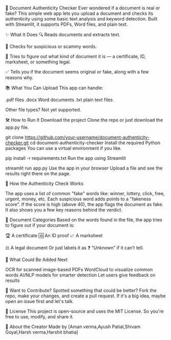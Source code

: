 📄 Document Authenticity Checker
Ever wondered if a document is real or fake? This simple web app lets you upload a document and checks its authenticity using some basic text analysis and keyword detection. Built with Streamlit, it supports PDFs, Word files, and plain text.

✨ What It Does
🔍 Reads documents and extracts text.

🧠 Checks for suspicious or scammy words.

🧾 Tries to figure out what kind of document it is — a certificate, ID, marksheet, or something legal.

✅ Tells you if the document seems original or fake, along with a few reasons why.

📚 What You Can Upload
This app can handle:

.pdf files
.docx Word documents
.txt plain text files

Other file types? Not yet supported.

🛠 How to Run It
Download the project
Clone the repo or just download the app.py file.

git clone https://github.com/your-username/document-authenticity-checker.git
cd document-authenticity-checker
Install the required Python packages
You can use a virtual environment if you like.

pip install -r requirements.txt
Run the app using Streamlit

streamlit run app.py
Use the app in your browser
Upload a file and see the results right there on the page.

🧠 How the Authenticity Check Works

The app uses a list of common "fake" words like:
winner, lottery, click, free, urgent, money, etc.
Each suspicious word adds points to a "fakeness score".
If the score is high (above 40), the app flags the document as fake.
It also shows you a few key reasons behind the verdict.

📘 Document Categories
Based on the words found in the file, the app tries to figure out if your document is:

🏆 A certificate
🆔 An ID proof
📈 A marksheet

⚖️ A legal document
Or just labels it as ❓ “Unknown” if it can’t tell.

🌱 What Could Be Added Next

OCR for scanned image-based PDFs
WordCloud to visualize common words
AI/NLP models for smarter detection
Let users give feedback on results

🤝 Want to Contribute?
Spotted something that could be better?
Fork the repo, make your changes, and create a pull request.
If it's a big idea, maybe open an issue first and let's talk.


📄 License
This project is open-source and uses the MIT License. So you're free to use, modify, and share it.

👋 About the Creator
Made by [Aman verma,Ayush Patial,Shivam Goyal,Harsh verma,Harshit bhatia]

